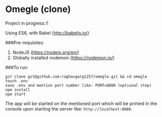 # Omegle (clone)

Project in progress.!!

Using ES6, with Babel (http://babeljs.io/)

###Pre-requisites:
1. NodeJS (https://nodejs.org/en/)
2. Globally installed nodemon (https://nodemon.io/)

###To run:
```
git clone git@github.com:raghavgarg1257/omegle.git && cd omegle
touch .env 
nano .env and mention port number like: PORT=8080 (optional step)
npm install
npm start
```
The app will be started on the mentioned port which will be printed in the console upon starting the server like: `http://localhost:8080`.
